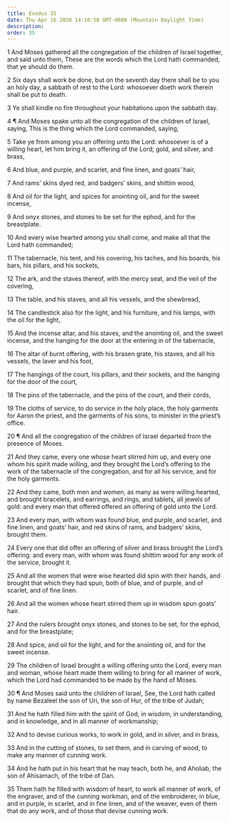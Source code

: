 ```yaml
---
title: Exodus 35
date: Thu Apr 16 2020 14:10:58 GMT-0600 (Mountain Daylight Time)
description: 
order: 35
---
```


<p>
  1 And Moses gathered all the congregation of the children of Israel together,
  and said unto them, These are the words which the Lord hath commanded, that ye
  should do them.
</p>
<p>
  2 Six days shall work be done, but on the seventh day there shall be to you an
  holy day, a sabbath of rest to the Lord: whosoever doeth work therein shall be
  put to death.
</p>
<p>
  3 Ye shall kindle no fire throughout your habitations upon the sabbath day.
</p>
<p>
  4 &#xB6; And Moses spake unto all the congregation of the children of Israel,
  saying, This is the thing which the Lord commanded, saying,
</p>
<p>
  5 Take ye from among you an offering unto the Lord: whosoever is of a willing
  heart, let him bring it, an offering of the Lord; gold, and silver, and brass,
</p>
<p>
  6 And blue, and purple, and scarlet, and fine linen, and goats&#x2019; hair,
</p>
<p>
  7 And rams&#x2019; skins dyed red, and badgers&#x2019; skins, and shittim
  wood,
</p>
<p>
  8 And oil for the light, and spices for anointing oil, and for the sweet
  incense,
</p>
<p>
  9 And onyx stones, and stones to be set for the ephod, and for the
  breastplate.
</p>
<p>
  10 And every wise hearted among you shall come, and make all that the Lord
  hath commanded;
</p>
<p>
  11 The tabernacle, his tent, and his covering, his taches, and his boards, his
  bars, his pillars, and his sockets,
</p>
<p>
  12 The ark, and the staves thereof, with the mercy seat, and the veil of the
  covering,
</p>
<p>13 The table, and his staves, and all his vessels, and the shewbread,</p>
<p>
  14 The candlestick also for the light, and his furniture, and his lamps, with
  the oil for the light,
</p>
<p>
  15 And the incense altar, and his staves, and the anointing oil, and the sweet
  incense, and the hanging for the door at the entering in of the tabernacle,
</p>
<p>
  16 The altar of burnt offering, with his brasen grate, his staves, and all his
  vessels, the laver and his foot,
</p>
<p>
  17 The hangings of the court, his pillars, and their sockets, and the hanging
  for the door of the court,
</p>
<p>
  18 The pins of the tabernacle, and the pins of the court, and their cords,
</p>
<p>
  19 The cloths of service, to do service in the holy place, the holy garments
  for Aaron the priest, and the garments of his sons, to minister in the
  priest&#x2019;s office.
</p>
<p>
  20 &#xB6; And all the congregation of the children of Israel departed from the
  presence of Moses.
</p>
<p>
  21 And they came, every one whose heart stirred him up, and every one whom his
  spirit made willing, and they brought the Lord&#x2019;s offering to the work
  of the tabernacle of the congregation, and for all his service, and for the
  holy garments.
</p>
<p>
  22 And they came, both men and women, as many as were willing hearted, and
  brought bracelets, and earrings, and rings, and tablets, all jewels of gold:
  and every man that offered offered an offering of gold unto the Lord.
</p>
<p>
  23 And every man, with whom was found blue, and purple, and scarlet, and fine
  linen, and goats&#x2019; hair, and red skins of rams, and badgers&#x2019;
  skins, brought them.
</p>
<p>
  24 Every one that did offer an offering of silver and brass brought the
  Lord&#x2019;s offering: and every man, with whom was found shittim wood for
  any work of the service, brought it.
</p>
<p>
  25 And all the women that were wise hearted did spin with their hands, and
  brought that which they had spun, both of blue, and of purple, and of scarlet,
  and of fine linen.
</p>
<p>
  26 And all the women whose heart stirred them up in wisdom spun goats&#x2019;
  hair.
</p>
<p>
  27 And the rulers brought onyx stones, and stones to be set, for the ephod,
  and for the breastplate;
</p>
<p>
  28 And spice, and oil for the light, and for the anointing oil, and for the
  sweet incense.
</p>
<p>
  29 The children of Israel brought a willing offering unto the Lord, every man
  and woman, whose heart made them willing to bring for all manner of work,
  which the Lord had commanded to be made by the hand of Moses.
</p>
<p>
  30 &#xB6; And Moses said unto the children of Israel, See, the Lord hath
  called by name Bezaleel the son of Uri, the son of Hur, of the tribe of Judah;
</p>
<p>
  31 And he hath filled him with the spirit of God, in wisdom, in understanding,
  and in knowledge, and in all manner of workmanship;
</p>
<p>
  32 And to devise curious works, to work in gold, and in silver, and in brass,
</p>
<p>
  33 And in the cutting of stones, to set them, and in carving of wood, to make
  any manner of cunning work.
</p>
<p>
  34 And he hath put in his heart that he may teach, both he, and Aholiab, the
  son of Ahisamach, of the tribe of Dan.
</p>
<p>
  35 Them hath he filled with wisdom of heart, to work all manner of work, of
  the engraver, and of the cunning workman, and of the embroiderer, in blue, and
  in purple, in scarlet, and in fine linen, and of the weaver, even of them that
  do any work, and of those that devise cunning work.
</p>
